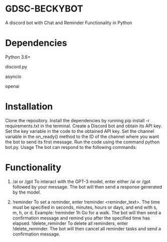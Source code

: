 # GDSC-BECKYBOT
A discord bot with Chat and Reminder Functionality in Python


# Dependencies
Python 3.6+

discord.py

asyncio

openai


# Installation
Clone the repository.
Install the dependencies by running pip install -r requirements.txt in the terminal.
Create a Discord bot and obtain its API key.
Set the key variable in the code to the obtained API key.
Set the channel variable in the on_ready() method to the ID of the channel where you want the bot to send its first message.
Run the code using the command python bot.py.
Usage
The bot can respond to the following commands:


# Functionality

1. /ai or /gpt
To interact with the GPT-3 model, enter either /ai or /gpt followed by your message. The bot will then send a response generated by the model.

2. !reminder
To set a reminder, enter !reminder <time> <reminder_text>. The time must be specified in seconds, minutes, hours or days, and end with s, m, h, or d. Example: !reminder 1h Go for a walk. The bot will then send a confirmation message and remind you after the specified time has elapsed.
!delete_reminder
To delete all reminders, enter !delete_reminder. The bot will then cancel all reminder tasks and send a confirmation message.

